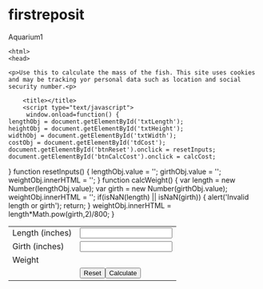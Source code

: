 # firstreposit
Aquarium1
  <!DOCTYPE html>
	<html>
	<head>
	
	<p>Use this to calculate the mass of the fish. This site uses cookies and may be tracking yor personal data such as location and social security number.<p>
	
        <title></title>
        <script type="text/javascript">
         window.onload=function() {
    lengthObj = document.getElementById('txtLength');
    heightObj = document.getElementById('txtHeight');
    widthObj = document.getElementById('txtWidth');
	costObj = document.getElementById('tdCost');
    document.getElementById('btnReset').onclick = resetInputs;
    document.getElementById('btnCalcCost').onclick = calcCost;
}
            function resetInputs() {
                lengthObj.value = '';
                girthObj.value = '';
                weightObj.innerHTML = '';
            }
            function calcWeight() {
                var length = new Number(lengthObj.value);
                var girth = new Number(girthObj.value);
                weightObj.innerHTML = '';
                if(isNaN(length) || isNaN(girth)) {
                    alert('Invalid length or girth');
                    return;
                }
                weightObj.innerHTML = length*Math.pow(girth,2)/800;
            }
        </script>
    </head>
    <body>
        <table>
            <tr>
                <td><label for="txtLength">Length (inches)</label></td>
                <td><input type="text" id="txtLength" /></td>
            </tr>
            <tr>
                <td><label for="txtGirth">Girth (inches)</label></td>
                <td><input type="text" id="txtGirth" /></td>
            </tr>
            <tr>
                <td>Weight</td>
                <td id="tdWeight"></td>
            </tr>
            <tr>
                <td></td>
                <td><button id="btnReset">Reset</button><button id="btnCalc">Calculate</button></td>
            </tr>
        </table>
    </body>
</html>
